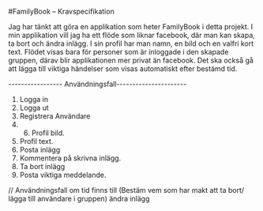 #FamilyBook – Kravspecifikation 

Jag har tänkt att göra en applikation som heter FamilyBook i detta projekt.
I min applikation vill jag ha ett flöde som liknar facebook, där man kan skapa, ta bort och ändra inlägg.
I sin profil har man namn, en bild och en valfri kort text. 
Flödet visas bara för personer som är inloggade i den skapade gruppen, därav blir applikationen mer privat än facebook.
Det ska också gå att lägga till viktiga händelser som visas automatiskt efter bestämd tid. 


----------------- Användningsfall----------------------

1. Logga in
2. Logga ut
2. Registrera Användare
3. 6. Profil bild.
4. Profil text. 
3. Posta inlägg
4. Kommentera på skrivna inlägg.
5. Ta bort inlägg
7. Posta viktiga meddelande. 

// Användningsfall om tid finns till
(Bestäm vem som har makt att ta bort/ lägga till användare i gruppen)
ändra inlägg
